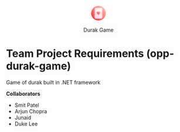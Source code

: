 <p align="center">
    <img src="https://github.com/smitpatelx/durak-game/blob/master/Game_Client/img/ace.png" alt="Group 8" width="40px" height="40px"/>
</p>
<p align="center">
    Durak Game
</p>

# Team Project Requirements (opp-durak-game)
Game of durak built in .NET framework

 **Collaborators**
 - Smit Patel
 - Arjun Chopra
 - Junaid
 - Duke Lee
